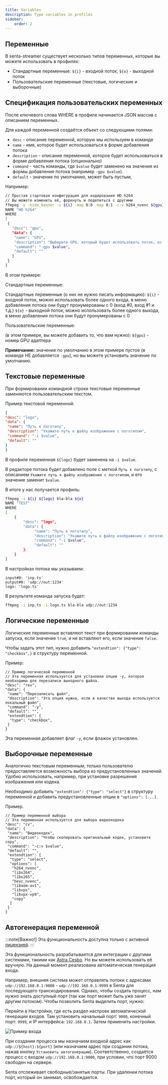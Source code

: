 ```yaml
---
title: Variables
description: Type variables in profiles
sidebar:
    order: 2
---
```


## Переменные

В senta-streamer существует несколько типов переменных, которые вы можете использовать в профилях:

- Стандартные переменные: `${i}` - входной поток, `${o}` - выходной поток
- Пользовательские переменные (текстовые, логические и выборочные)

## Спецификация пользовательских переменных

После ключевого слова WHERE в профиле начинается JSON массив с описанием переменных.

Для каждой переменной создаётся объект со следующими полями:

- `desc` - описание переменной, которую мы используем в команде
- `name` - имя, которое будет использоваться в форме добавления потока
- `description` - описание переменной, которое будет использоваться в форме добавления потока (опционально)
- `command` - часть команды, где `$value` будет заменено на значение из формы добавления потока (например `-gpu $value`).
- `default` - значение по умолчанию, может быть пустым,

Например:

```bash
// Простая стартовая конфигурация для кодирования HD h264
// Вы можете изменить её, форкнуть и поделиться с другими
ffmpeg -y -hide_banner -i ${i} -map 0:0 -map 0:1 -c:v h264_nvenc ${gpu} -preset fast -profile:v main -filter:v yadif -forced-idr 1 -b:v 4M -c:a aac -b:a 128k -r 25 -g 8 -keyint_min 13 -f mpegts ${o}
NAME "HD h264"
WHERE
[
 {
   "desc": "gpu",
   "data": {
    "name": "GPU",
    "description": "Выберите GPU, который будет использовать поток, оставьте пустым, если не используете GPU",
    "command": "-gpu $value",
    "default": ""
   }
 }
]
```

В этом примере:

Стандартные переменные:

Стандартные переменные (о них не нужно писать информацию):
`${i}` - входной поток, можно использовать более одного входа, в меню добавления потока они будут пронумерованы с 0 (вход #0, вход #1 и т.д.)
`${o}` - выходной поток, можно использовать более одного выхода, в меню добавления потока они будут пронумерованы с 0

Пользовательские переменные:

(в этом примере, вы можете добавить то, что вам нужно):
`${gpu}` - номер GPU адаптера

**Примечание:** значение по умолчанию в этом примере пустое (в команде НЕ добавляется `-gpu`), но вы можете установить значение по умолчанию.

## Текстовые переменные

При формировании командной строки текстовые переменные заменяются пользовательским текстом.

Пример текстовой переменной:

```json
{
"desc": "logo",
"data": {
 "name": "Путь к логотипу",
 "description": "Укажите путь к файлу изображения с логотипом",
 "command": "-i $value",
 "default": ""
}
}
```

В профиле переменная `${logo}` будет заменена на `-i $value`.

В редакторе потока будет добавлено поле с меткой `Путь к логотипу`, с описанием `Укажите путь к файлу изображения с логотипом`, и его значение заменит `$value`.

В итоге у нас получается профиль:

```bash
ffmpeg -i ${i} ${logo} bla-bla ${o}
NAME "TEST"
WHERE
[
    {
        "desc": "logo",
        "data": {
             "name": "Путь к логотипу",
             "description": "Укажите путь к файлу изображения с логотипом",
             "command": "-i $value",
             "default": ""
        }
    }
]
```

В настройках потока мы указываем:

```
input#0: 'inp.ts'
output#0: 'udp://out:1234'
logo: 'logo.ts'
```

В результате команда запуска будет:

```bash
ffmpeg -i inp.ts -i logo.ts bla-bla udp://out:1234
```

## Логические переменные

Логические переменные вставляют текст при формировании команды запуска, если значение `true`, и не вставляют его, если значение `false`.

Чтобы задать этот тип, нужно добавить `"extendtion": {"type": "checkbox",}` в структуру переменной.

Пример:

```
// Пример логической переменной
// Эта переменная используется для установки опции -y, которая необходима для перезаписи выходного файла.
"desc": "rev",
"data": {
 "name": "Перезаписать файл",
 "description": "Эта опция нужна, если в качестве выхода используется локальный файл",
 "command": "-y",
 "default": "",
 "extendtion": {
  "type": "checkbox",
 }
}
```

Эта переменная добавляет флаг `-y`, если флажок установлен.

## Выборочные переменные

Аналогично текстовым переменным, только пользователю предоставляется возможность выбора из предустановленных значений. Удобно использовать, например, при установке разрешения изображения или кодека.

Необходимо добавить `"extendtion": {"type": "select"}` в структуру переменной и добавить предустановленные опции в `"options": [...]`.

Пример.

```
// Пример переменной выбора
// Эта переменная используется для выбора видеокодека
"desc": "cv",
"data": {
 "name": "Видеокодек",
 "description": "Чтобы скопировать оригинальный кодек, установите copy",
 "command": "-c:v $value",
 "default": "",
 "extendtion": {
  "type": "select",
  "options": [
   "h264_nvenc",
   "libx264",
   "libx265",
   "hevc_nvenc",
   "libaom-av1",
   "libvpx",
   "libvpx-vp9",
   "copy"
  ]
 }
}
```

## Автогенерация переменной

:::note[Важно!]
Эта функциональность доступна только с активной [лицензией](/en/senta/getting-started/add-license).
:::

Эта функциональность разрабатывается для интеграции с другими системами, такими как [Astra Cesbo](https://cesbo.com). Но вы можете использовать её вручную. На данный момент реализована автоматическая генерация входа.

Например, внешняя система может отправлять потоки с адресами `udp://192.168.0.1:9000` - `udp://192.168.0.1:9999` в Senta для последующего транскодирования. Однако, чтобы создать процесс, нам нужно знать доступный порт (так как порт может быть уже занят другим потоком). Чтобы позволить Senta выделить порт, нужно:

Перейти в Настройки, где есть раздел настроек автоматической генерации входов. Там установить начальный порт: `9000`, конечный порт: `9999`, и IP интерфейса: `192.168.0.1`. Затем применить настройки.

![Пример входа](https://cesbo.b-cdn.net/senta/help/auto-gen.png)

При создании процесса мы назначаем входной адрес как `udp://${host}:${port}` (или назначаем адрес при создании потока, нажав кнопку `Установить автогенерацию`). Соответственно, создаётся процесс с входом `udp://192.168.0.1:9000`, при условии, что порт 9000 свободен на сервере.

Senta отслеживает свободные/занятые порты. При удалении потока порт, который он занимал, освобождается.